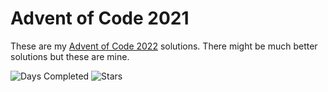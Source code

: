 Advent of Code 2021
=====================

These are my [Advent of Code 2022][aoc] solutions. There might be much better solutions but these are mine.

![Days Completed](https://img.shields.io/badge/days%20completed-6-red?style=for-the-badge) ![Stars](https://img.shields.io/badge/stars%20⭐-12-yellow?style=for-the-badge)

[aoc]: https://adventofcode.com/2022
